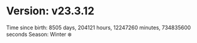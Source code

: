 # Version: v23.3.12
Time since birth: 8505 days, 204121 hours, 12247260 minutes, 734835600 seconds
Season: Winter ❄️
